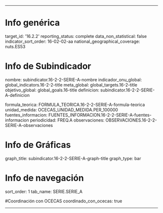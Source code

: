 ---

# Info genérica
target_id: '16.2.2'
reporting_status: complete
data_non_statistical: false
indicator_sort_order: 16-02-02-aa
national_geographical_coverage: nuts.ES53

# Info de Subindicador
nombre: subindicator.16-2-2-SERIE-A-nombre
indicador_onu_global: global_indicators.16-2-2-title
meta_global: global_targets.16-2-title
objetivo_global: global_goals.16-title
definicion: subindicator.16-2-2-SERIE-A-definicion

formula_teorica: FORMULA_TEORICA.16-2-2-SERIE-A-formula-teorica
unidad_medida: OCECAS_UNIDAD_MEDIDA.PER_100000
fuentes_informacion: FUENTES_INFORMACION.16-2-2-SERIE-A-fuentes-informacion
periodicidad: FREQ.A
observaciones: OBSERVACIONES.16-2-2-SERIE-A-observaciones

# Info de Gráficas
graph_title: subindicator.16-2-2-SERIE-A-graph-title
graph_type: bar

# Info de navegación
sort_order: 1
tab_name: SERIE.SERIE_A

#Coordinación con OCECAS
coordinado_con_ocecas: true

---